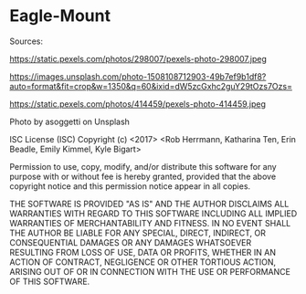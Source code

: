 # Eagle-Mount

Sources:

https://static.pexels.com/photos/298007/pexels-photo-298007.jpeg

https://images.unsplash.com/photo-1508108712903-49b7ef9b1df8?auto=format&fit=crop&w=1350&q=60&ixid=dW5zcGxhc2guY29tOzs7Ozs=

https://static.pexels.com/photos/414459/pexels-photo-414459.jpeg

Photo by asoggetti on Unsplash

ISC License (ISC)
Copyright (c) <2017> <Rob Herrmann, Katharina Ten, Erin Beadle, Emily Kimmel, Kyle Bigart>

Permission to use, copy, modify, and/or distribute this software for any purpose with or without fee
is hereby granted, provided that the above copyright notice
and this permission notice appear in all copies.

THE SOFTWARE IS PROVIDED "AS IS" AND THE AUTHOR DISCLAIMS ALL WARRANTIES
WITH REGARD TO THIS SOFTWARE INCLUDING ALL IMPLIED WARRANTIES OF MERCHANTABILITY AND FITNESS.
IN NO EVENT SHALL THE AUTHOR BE LIABLE FOR ANY SPECIAL, DIRECT, INDIRECT, OR CONSEQUENTIAL DAMAGES 
OR ANY DAMAGES WHATSOEVER RESULTING FROM LOSS OF USE, DATA OR PROFITS, WHETHER IN AN ACTION OF CONTRACT,
NEGLIGENCE OR OTHER TORTIOUS ACTION, ARISING OUT OF OR IN CONNECTION
WITH THE USE OR PERFORMANCE OF THIS SOFTWARE.